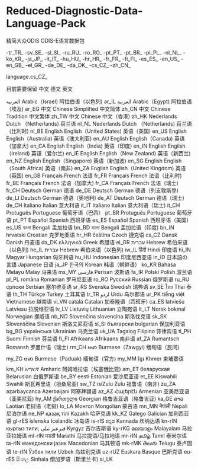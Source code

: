 # Reduced-Diagnostic-Data-Language-Pack
精简大众ODIS ODIS-E语言数据包

-tr_TR_
-sv_SE_
-sl_SI_
-ru_RU_
-ro_RO_
-pt_PT_
-pt_BR_
-pl_PL_
-nl_NL_
-ko_KR_
-ja_JP_
-it_IT_
-hu_HU_
-hr_HR_
-fr_FR_
-fi_FI_
-es_ES_
-en_US_
-en_GB_
-el_GR_
-de_DE_
-da_DK_
-cs_CZ_
-zh_CN_

language.cs_CZ_

目前需要保留 中文 德文 英文


العربية	Arabic（Israel)	阿拉伯语（以色列)	ar_IL
العربية	Arabic（Egypt)	阿拉伯语（埃及)	ar_EG
中文	Chinese Simplified	中文简体	zh_CN
中文	Chinese Tradition	中文繁体	zh_TW
中文	Chinese	中文（香港)	zh_HK
Nederlands	Dutch （Netherlands)	荷兰语	nl_NL
Nederlands	Dutch （Netherlands)	荷兰语（比利时)	nl_BE
English	English（United States)	英语（美国)	en_US
English	English（Australia)	英语（澳大利亚)	en_AU
English	English（Canada)	英语（加拿大)	en_CA
English	English（India)	英语（印度)	en_IN
English	English（Ireland)	英语（爱尔兰)	en_IE
English	English（New Zealand)	英语（新西兰)	en_NZ
English	English（Singapore)	英语（新加波)	en_SG
English	English（South Africa)	英语（南非)	en_ZA
English	English（United Kingdom)	英语（英国)	en_GB
Français	French	法语	fr_FR
Français	French	法语（比利时)	fr_BE
Français	French	法语（加拿大)	fr_CA
Français	French	法语（瑞士)	fr_CH
Deutsch	German	德语	de_DE
Deutsch	German	德语（列支敦斯登)	de_LI
Deutsch	German	德语（奥地利)	de_AT
Deutsch	German	德语（瑞士)	de_CH
Italiano	Italian	意大利语	it_IT
Italiano	Italian	意大利语（瑞士)	it_CH
Protuguês	Portuguese	葡萄牙语（巴西）	pt_BR
Protuguês	Portuguese	葡萄牙语	pt_PT
Español	Spanish	西班牙语	es_ES
Español	Spanish	西班牙语（美国)	es_US
বাংলা	Bengali	孟加拉语	bn_BD
বাংলা	Bengali	孟加拉语（印度)	bn_IN
hrvatski	Croatian	克罗地亚语	hr_HR
čeština	Czech	捷克语	cs_CZ
Dansk	Danish	丹麦语	da_DK
ελληνικά	Greek	希腊语	el_GR
עברית	Hebrew	希伯来语（以色列)	he_IL
עברית	Hebrew	希伯来语（以色列)	iw_IL
हिंदी	Hindi	印度语	hi_IN
Magyar	Hungarian	匈牙利语	hu_HU
 	Indonesian	印度尼西亚语	in_ID
日本語の言語	Japanese	日语	ja_JP
한국의	Korean	韩语（朝鲜语）	ko_KR
Bahasa Melayu	Malay	马来语	ms_MY
فارسی	Perisan	波斯语	fa_IR
Polski	Polish	波兰语	pl_PL
româna	Romanian	罗马尼亚语	ro_RO
Русский	Russian	俄罗斯语	ru_RU
српски	Serbian	塞尔维亚语	sr_RS
Svenska	Swedish	瑞典语	sv_SE
ไทย	Thai	泰语	th_TH
Türkçe	Turkey	土耳其语	tr_TR
اردو	Urdu	乌尔都语	ur_PK
tiếng việt	Vietnamese	越南语	vi_VN
catalá	Catalan	加泰隆语（西班牙)	ca_ES
latviešu	Latviesu	拉脱维亚语	lv_LV
Lietuvių	Lithuanian	立陶宛语	lt_LT
Norsk bokmal	Norwegian	挪威语	nb_NO
Slovenčina	slovencina	斯洛伐克语	sk_SK
Slovenščina	Slovenian	斯洛文尼亚语	sl_SI
български	bulgarian	保加利亚语	bg_BG
українська	Ukrainian	乌克兰语	uk_UA
Tagalog	Filipino	菲律宾语	tl_PH
Suomi	Finnish	芬兰语	fi_FI
Afrikaans	Afrikaans	南非语	af_ZA
Rumantsch	Romansh	罗曼什语（瑞士)	rm_CH
ဗမာ	Burmese（Zawgyi)	缅甸语（民间)	my_ZG
ဗမာ	Burmese（Paduak)	缅甸语（官方)	my_MM
ខ្មែរ	Khmer	柬埔寨语	km_KH
አማርኛ	Amharic	阿姆哈拉语（埃塞俄比亚)	am_ET
беларуская	Belarusian	白俄罗斯语	be_BY
eesti	Estonian	爱沙尼亚语	et_EE
Kiswahili	Swahili	斯瓦希里语（坦桑尼亚)	sw_TZ
isiZulu	Zulu	祖鲁语（南非)	zu_ZA
azərbaycanca	Azerbaijani	阿塞拜疆语	az_AZ
Հայերէն	Armenian	亚美尼亚语（亚美尼亚)	hy_AM
ქართული	Georgian	格鲁吉亚语（格鲁吉亚)	ka_GE
ລາວ	Laotian	老挝语（老挝)	lo_LA
Монгол	Mongolian	蒙古语	mn_MN
नेपाली	Nepali	尼泊尔语	ne_NP
қазақ тілі	Kazakh	哈萨克语	kk_KZ
Galego	Galician	加利西亚语	 gl-rES
íslenska	 Icelandic	冰岛语	is-rIS
ಕನ್ನಡ	Kannada	坎纳达语	kn-rIN
кыргыз тили; قىرعىز تىلى	Kyrgyz	吉尔吉斯语	ky-rKG
മലയാളം	Malayalam	马拉亚拉姆语	ml-rIN
मराठी	Marathi	马拉提语/马拉地语	 mr-rIN
தமிழ்	Tamil	泰米尔语	ta-rIN
македонски јазик	Macedonian	马其顿语	mk-rMK
తెలుగు	Telugu	泰卢固语	te-rIN
Ўзбек тили	Uzbek	乌兹别克语	uz-rUZ
Euskara	Basque	巴斯克语	eu-rES
සිංහල	Sinhala	僧加罗语（斯里兰卡)	si_LK